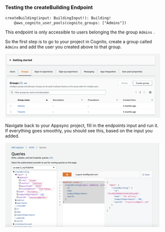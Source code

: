 ### Testing the createBuilding Endpoint

```tsx
createBuilding(input: BuildingInput!): Building!
    @aws_cognito_user_pools(cognito_groups: ["Admins"])
```

This endpoint is only accessible to users belonging the the group `Admins` .

So the first step is to go to your project in Cognito, create a group called `Admins` and add the user you created above to that group.

![alt text](https://raw.githubusercontent.com/trey-rosius/apartment_complex_management_system/master/assets/create_building_stack.png)

Navigate back to your Appsync project, fill in the endpoints input and run it. If everything goes smoothly, you should see this, based on the input you added.


![alt text](https://raw.githubusercontent.com/trey-rosius/apartment_complex_management_system/master/assets/create_building_stack_2.png)
